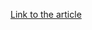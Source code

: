 [Link to the article](https://unit42.paloaltonetworks.com/threat-brief-ivanti-cve-2023-46805-cve-2024-21887/)
